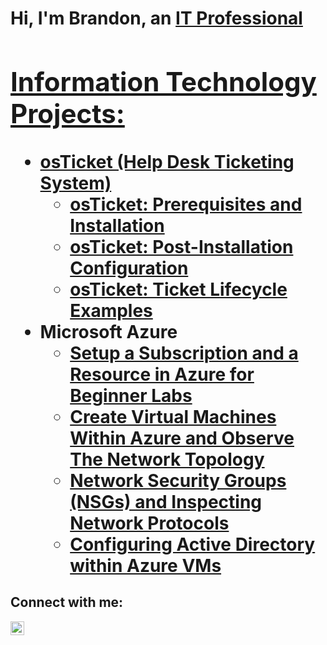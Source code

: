 <h1>Hi, I'm Brandon, an <a href="https://www.linkedin.com/in/bvongpradith">IT Professional

<h2> Information Technology Projects:</h2>

- <b>osTicket (Help Desk Ticketing System)</b>
  - [osTicket: Prerequisites and Installation](https://github.com/bvongpradith/osticket-prereqs)
  - [osTicket: Post-Installation Configuration](https://github.com/joshmadakoredmonds/post-install-config)
  - [osTicket: Ticket Lifecycle Examples](https://github.com/joshmadakoredmonds/ticket-lifecycle)
- <b>Microsoft Azure</b>
  - [Setup a Subscription and a Resource in Azure for Beginner Labs](https://github.com/bvongpradith/setup-azure-sub-and-resource)
  - [Create Virtual Machines Within Azure and Observe The Network Topology](https://github.com/jacksonmalms/create-azure-vm)
  - [Network Security Groups (NSGs) and Inspecting Network Protocols](https://github.com/joshmadakoredmonds/azure-network-protocols)
  - [Configuring Active Directory within Azure VMs](https://github.com/joshmadakoredmonds/configure-ad)

<h2>Connect with me:</h2>

[<img align="left" alt="Josh | LinkedIn" width="22px" src="https://cdn.jsdelivr.net/npm/simple-icons@v3/icons/linkedin.svg" />][linkedin]


[linkedin]: https://www.linkedin.com/in/bvongpradith
